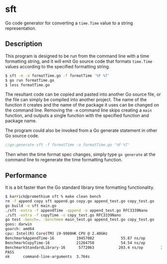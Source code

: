 # sft

Go code generator for converting a `time.Time` value to a string
representation.

## Description

This program is designed to be run from the command line with a time
formatting string, and it will emit Go source code that formats
`time.Time` values according to the specified formatting string.

```Bash
$ sft -m -o formatTime.go -f formatTime '%F %T'
$ go run formatTime.go
$ less formatTime.go
```

The resultant code can be copied and pasted into another Go source
file, or the file can simply be compiled into another project. The
name of the function it creates and the name of the package it uses
can be changed on the command line. Removing the `-m` command line
skips creating a `main` function, and outputs a single function with
the specified function and package name.

The program could also be invoked from a Go generate statement in
other Go source code.

```Go
//go:generate sft -f formatTime -o formatTime.go '%F %T'
```

Then when the time format spec changes, simply type `go generate` at
the command line to regenerate the time formatting function.

## Performance

It is a bit faster than the Go standard library time formatting
functionality.

```Bash
$ karrick@promethium sft % make clean bench
rm -f append copy sft append.go copy.go append_test.go copy_test.go
go build -o sft main.go
./sft -extra -f appendTime -append -o append_test.go RFC3339Nano
./sft -extra -f copyTime -o copy_test.go RFC3339Nano
go test -bench=. -benchmem main_test.go append_test.go copy_test.go
goos: darwin
goarch: amd64
cpu: Intel(R) Core(TM) i9-9980HK CPU @ 2.40GHz
BenchmarkAppendTime-16         	19457082	        55.87 ns/op	       0 B/op	       0 allocs/op
BenchmarkCopyTime-16           	21264758	        54.54 ns/op	       0 B/op	       0 allocs/op
BenchmarkStandardLibrary-16    	 5772063	       203.4 ns/op	      32 B/op	       1 allocs/op
PASS
ok  	command-line-arguments	3.764s
```
